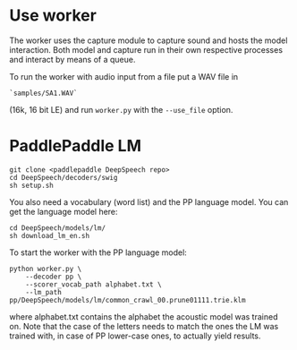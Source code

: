 # Use worker

The worker uses the capture module to capture sound and hosts the model
interaction. Both model and capture run in their own respective processes
and interact by means of a queue.

To run the worker with audio input from a file put a WAV file in

	`samples/SA1.WAV`

(16k, 16 bit LE) and run `worker.py` with the `--use_file` option.

# PaddlePaddle LM

	git clone <paddlepaddle DeepSpeech repo>
	cd DeepSpeech/decoders/swig
	sh setup.sh

You also need a vocabulary (word list) and the PP language model. You
can get the language model here:

	cd DeepSpeech/models/lm/
	sh download_lm_en.sh

To start the worker with the PP language model:

	python worker.py \
		--decoder pp \
		--scorer_vocab_path alphabet.txt \
		--lm_path pp/DeepSpeech/models/lm/common_crawl_00.prune01111.trie.klm

where alphabet.txt contains the alphabet the acoustic model was trained
on. Note that the case of the letters needs to match the ones the
LM was trained with, in case of PP lower-case ones, to actually yield
results.
